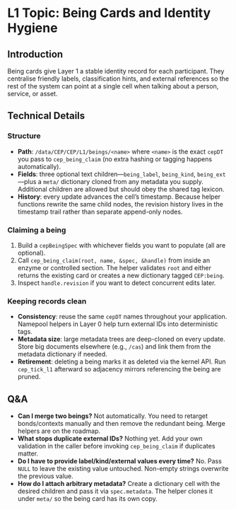 # L1 Topic: Being Cards and Identity Hygiene

## Introduction
Being cards give Layer 1 a stable identity record for each participant. They centralise friendly labels, classification hints, and external references so the rest of the system can point at a single cell when talking about a person, service, or asset.

## Technical Details
### Structure
- **Path**: `/data/CEP/CEP/L1/beings/<name>` where `<name>` is the exact `cepDT` you pass to `cep_being_claim` (no extra hashing or tagging happens automatically).
- **Fields**: three optional text children—`being_label`, `being_kind`, `being_ext`—plus a `meta/` dictionary cloned from any metadata you supply. Additional children are allowed but should obey the shared tag lexicon.
- **History**: every update advances the cell’s timestamp. Because helper functions rewrite the same child nodes, the revision history lives in the timestamp trail rather than separate append-only nodes.

### Claiming a being
1. Build a `cepBeingSpec` with whichever fields you want to populate (all are optional).
2. Call `cep_being_claim(root, name, &spec, &handle)` from inside an enzyme or controlled section. The helper validates `root` and either returns the existing card or creates a new dictionary tagged `CEP:being`.
3. Inspect `handle.revision` if you want to detect concurrent edits later.

### Keeping records clean
- **Consistency**: reuse the same `cepDT` names throughout your application. Namepool helpers in Layer 0 help turn external IDs into deterministic tags.
- **Metadata size**: large metadata trees are deep-cloned on every update. Store big documents elsewhere (e.g., `/cas`) and link them from the metadata dictionary if needed.
- **Retirement**: deleting a being marks it as deleted via the kernel API. Run `cep_tick_l1` afterward so adjacency mirrors referencing the being are pruned.

## Q&A
- **Can I merge two beings?** Not automatically. You need to retarget bonds/contexts manually and then remove the redundant being. Merge helpers are on the roadmap.
- **What stops duplicate external IDs?** Nothing yet. Add your own validation in the caller before invoking `cep_being_claim` if duplicates matter.
- **Do I have to provide label/kind/external values every time?** No. Pass `NULL` to leave the existing value untouched. Non-empty strings overwrite the previous value.
- **How do I attach arbitrary metadata?** Create a dictionary cell with the desired children and pass it via `spec.metadata`. The helper clones it under `meta/` so the being card has its own copy.
